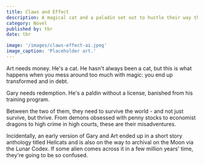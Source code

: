 ```yaml
---
title: Claws and Effect
description: A magical cat and a paladin set out to hustle their way through a fantasy world
category: Novel
published by: tbr
date: tbr

image: '/images/claws-effect-ai.jpeg'
image_caption: 'Placeholder art.'
---
```


Art needs money. He's a cat. He hasn't always been a cat, but this is what happens when you mess around too much with magic: you end up transformed and in debt.

Gary needs redemption. He's a paldin without a license, banished from his training program. 

Between the two of them, they need to survive the world - and not just survive, but thrive. From demons obsessed with penny stocks to economist dragons to high crime in high courts, these are their misadventures.

Incidentally, an early version of Gary and Art ended up in a short story anthology titled Hellcats and is also on the way to archival on the Moon via the Lunar Codex. If some alien comes across it in a few million years' time, they're going to be so confused. 

